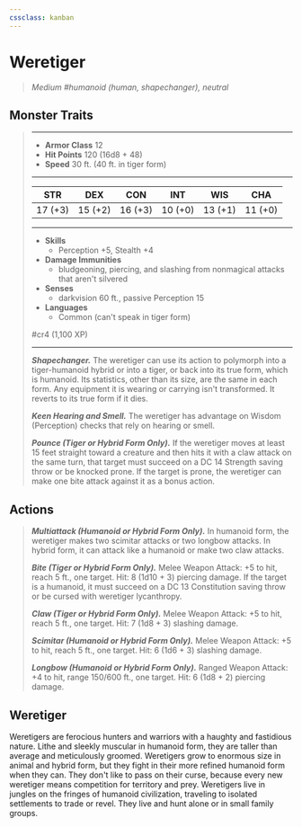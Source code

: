 ```yaml
---
cssclass: kanban
---
```


# Weretiger
>*Medium #humanoid (human, shapechanger), neutral*
## Monster Traits
>___
>- **Armor Class** 12
>- **Hit Points** 120 (16d8 + 48)
>- **Speed** 30 ft. (40 ft. in tiger form)
>___
>|STR|DEX|CON|INT|WIS|CHA|
>|:---:|:---:|:---:|:---:|:---:|:---:|
>|17 (+3)|15 (+2)|16 (+3)|10 (+0)|13 (+1)|11 (+0)|
>___
>- **Skills**
>	 - Perception +5, Stealth +4
>- **Damage Immunities**
>	 - bludgeoning, piercing, and slashing from nonmagical attacks that aren't silvered
>- **Senses**
>	 - darkvision 60 ft., passive Perception 15
>- **Languages**
>	 - Common (can't speak in tiger form)
>
> #cr4 (1,100 XP)
>___
>***Shapechanger.*** The weretiger can use its action to polymorph into a tiger-humanoid hybrid or into a tiger, or back into its true form, which is humanoid. Its statistics, other than its size, are the same in each form. Any equipment it is wearing or carrying isn't transformed. It reverts to its true form if it dies.  
>
>***Keen Hearing and Smell.*** The weretiger has advantage on Wisdom (Perception) checks that rely on hearing or smell.  
>
>***Pounce (Tiger or Hybrid Form Only).*** If the weretiger moves at least 15 feet straight toward a creature and then hits it with a claw attack on the same turn, that target must succeed on a DC 14 Strength saving throw or be knocked prone. If the target is prone, the weretiger can make one bite attack against it as a bonus action.  
>
## Actions
>***Multiattack (Humanoid or Hybrid Form Only).*** In humanoid form, the weretiger makes two scimitar attacks or two longbow attacks. In hybrid form, it can attack like a humanoid or make two claw attacks.  
>
>***Bite (Tiger or Hybrid Form Only).*** Melee Weapon Attack: +5 to hit, reach 5 ft., one target. Hit: 8 (1d10 + 3) piercing damage. If the target is a humanoid, it must succeed on a DC 13 Constitution saving throw or be cursed with weretiger lycanthropy.  
>
>***Claw (Tiger or Hybrid Form Only).*** Melee Weapon Attack: +5 to hit, reach 5 ft., one target. Hit: 7 (1d8 + 3) slashing damage.  
>
>***Scimitar (Humanoid or Hybrid Form Only).*** Melee Weapon Attack: +5 to hit, reach 5 ft., one target. Hit: 6 (1d6 + 3) slashing damage.  
>
>***Longbow (Humanoid or Hybrid Form Only).*** Ranged Weapon Attack: +4 to hit, range 150/600 ft., one target. Hit: 6 (1d8 + 2) piercing damage.
## Weretiger
Weretigers are ferocious hunters and warriors with a haughty and fastidious nature. Lithe and sleekly muscular in humanoid form, they are taller than average and meticulously groomed. Weretigers grow to enormous size in animal and hybrid form, but they fight in their more refined humanoid form when they can.
They don't like to pass on their curse, because every new weretiger means competition for territory and prey.
Weretigers live in jungles on the fringes of humanoid civilization, traveling to isolated settlements to trade or revel. They live and hunt alone or in small family groups.